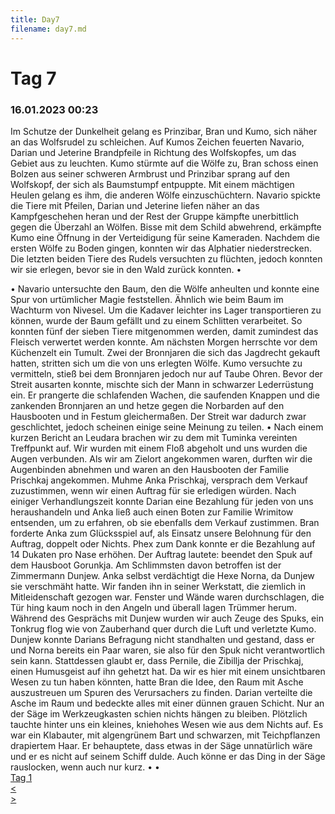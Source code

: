 ```yaml
---
title: Day7
filename: day7.md
--- 
```


# Tag 7
### 16.01.2023 00:23
Im Schutze der Dunkelheit gelang es Prinzibar, Bran und Kumo, sich näher an das Wolfsrudel zu schleichen. Auf Kumos Zeichen feuerten Navario, Darian und Jeterine Brandpfeile in Richtung des Wolfskopfes, um das Gebiet aus zu leuchten. Kumo stürmte auf die Wölfe zu, Bran schoss einen Bolzen aus seiner schweren Armbrust und Prinzibar sprang auf den Wolfskopf, der sich als Baumstumpf entpuppte. Mit einem mächtigen Heulen gelang es ihm, die anderen Wölfe einzuschüchtern. Navario spickte die Tiere mit Pfeilen, Darian und Jeterine liefen näher an das Kampfgeschehen heran und der Rest der Gruppe kämpfte unerbittlich gegen die Überzahl an Wölfen. Bisse mit dem Schild abwehrend, erkämpfte Kumo eine Öffnung in der Verteidigung für seine Kameraden. Nachdem die ersten Wölfe zu Boden gingen, konnten wir das Alphatier niederstrecken. Die letzten beiden Tiere des Rudels versuchten zu flüchten, jedoch konnten wir sie erlegen, bevor sie in den Wald zurück konnten.
•  
 
•  Navario untersuchte den Baum, den die Wölfe anheulten und konnte eine Spur von urtümlicher Magie feststellen. Ähnlich wie beim Baum im Wachturm von Nivesel. Um die Kadaver leichter ins Lager transportieren zu können, wurde der Baum gefällt und zu einem Schlitten verarbeitet. So konnten fünf der sieben Tiere mitgenommen werden, damit zumindest das Fleisch verwertet werden konnte. Am nächsten Morgen herrschte vor dem Küchenzelt ein Tumult. Zwei der Bronnjaren die sich das Jagdrecht gekauft hatten, stritten sich um die von uns erlegten Wölfe. Kumo versuchte zu vermitteln, stieß bei dem Bronnjaren jedoch nur auf Taube Ohren. Bevor der Streit ausarten konnte, mischte sich der Mann in schwarzer Lederrüstung ein. Er prangerte die schlafenden Wachen, die saufenden Knappen und die zankenden Bronnjaren an und hetze gegen die Norbarden auf den Hausbooten und in Festum gleichermaßen. Der Streit war dadurch zwar geschlichtet, jedoch scheinen einige seine Meinung zu teilen.
•  Nach einem kurzen Bericht an Leudara brachen wir zu dem mit Tuminka vereinten Treffpunkt auf. Wir wurden mit einem Floß abgeholt und uns wurden die Augen verbunden. Als wir am Zielort angekommen waren, durften wir die Augenbinden abnehmen und waren an den Hausbooten der Familie Prischkaj angekommen. Muhme Anka Prischkaj, versprach dem Verkauf zuzustimmen, wenn wir einen Auftrag für sie erledigen würden. Nach einiger Verhandlungszeit konnte Darian eine Bezahlung für jeden von uns heraushandeln und Anka ließ auch einen Boten zur Familie Wrimitow entsenden, um zu erfahren, ob sie ebenfalls dem Verkauf zustimmen. Bran forderte Anka zum Glücksspiel auf, als Einsatz unsere Belohnung für den Auftrag, doppelt oder Nichts. Phex zum Dank konnte er die Bezahlung auf 14 Dukaten pro Nase erhöhen.
Der Auftrag lautete: beendet den Spuk auf dem Hausboot Gorunkja. Am Schlimmsten davon betroffen ist der Zimmermann Dunjew. Anka selbst verdächtigt die Hexe Norna, da Dunjew sie verschmäht hatte. Wir fanden ihn in seiner Werkstatt, die ziemlich in Mitleidenschaft gezogen war. Fenster und Wände waren durchschlagen, die Tür hing kaum noch in den Angeln und überall lagen Trümmer herum. Während des Gesprächs mit Dunjew wurden wir auch Zeuge des Spuks, ein Tonkrug flog wie von Zauberhand quer durch die Luft und verletzte Kumo. Dunjew konnte Darians Befragung nicht standhalten und gestand, dass er und Norna bereits ein Paar waren, sie also für den Spuk nicht verantwortlich sein kann. Stattdessen glaubt er, dass Pernile, die Zibillja der Prischkaj, einen Humusgeist auf ihn gehetzt hat. Da wir es hier mit einem unsichtbaren Wesen zu tun haben könnten, hatte Bran die Idee, den Raum mit Asche auszustreuen um Spuren des Verursachers zu finden. Darian verteilte die Asche im Raum und bedeckte alles mit einer dünnen grauen Schicht. Nur an der Säge im Werkzeugkasten schien nichts hängen zu bleiben. Plötzlich tauchte hinter uns ein kleines, kniehohes Wesen wie aus dem Nichts auf. Es war ein Klabauter, mit algengrünem Bart und schwarzen, mit Teichpflanzen drapiertem Haar. Er behauptete, dass etwas in der Säge unnatürlich wäre und er es nicht auf seinem Schiff dulde. Auch könne er das Ding in der Säge rauslocken, wenn auch nur kurz. 
•  •  
[Tag 1](README.md)<br>
[<](day6.md)<br>
[>](day8.md)<br>